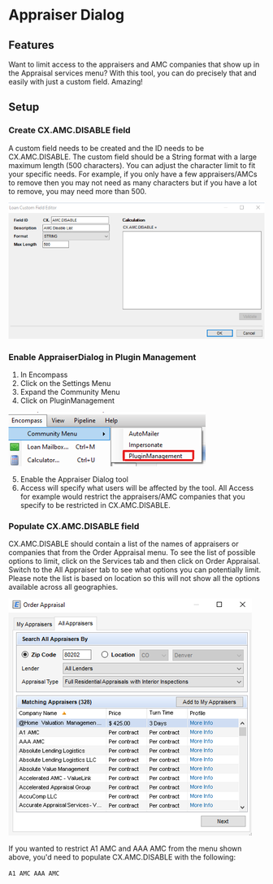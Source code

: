 # Appraiser Dialog

## Features

Want to limit access to the appraisers and AMC companies that show up in the Appraisal services menu? With this tool, you can do precisely that and easily with just a custom field. Amazing!

## Setup

### Create CX.AMC.DISABLE field

A custom field needs to be created and the ID needs to be CX.AMC.DISABLE. The custom field should be a String format with a large maximum length (500 characters). You can adjust the character limit to fit your specific needs. For example, if you only have a few appraisers/AMCs to remove then you may not need as many characters but if you have a lot to remove, you may need more than 500.

![CX.AMC.DISABLE](/img/AppraiserDialog/cx_amc_disable.png)

### Enable AppraiserDialog in Plugin Management

1. In Encompass
2. Click on the Settings Menu
3. Expand the Community Menu
4. Click on PluginManagement

![Community Plugin Menu](/img/CommunityPluginMenu.png)

5. Enable the Appraiser Dialog tool
6. Access will specify what users will be affected by the tool. All Access for example would restrict the appraisers/AMC companies that you specify to be restricted in CX.AMC.DISABLE.

### Populate CX.AMC.DISABLE field

CX.AMC.DISABLE should contain a list of the names of appraisers or companies that from the Order Appraisal menu. To see the list of possible options to limit, click on the Services tab and then click on Order Appraisal. Switch to the All Appraiser tab to see what options you can potentially limit. Please note the list is based on location so this will not show all the options available across all geographies.

![Services Menu](/img/AppraiserDialog/AppraisalOrderMenu.png)

If you wanted to restrict A1 AMC and AAA AMC from the menu shown above, you'd need to populate CX.AMC.DISABLE with the following:

`A1 AMC AAA AMC`
